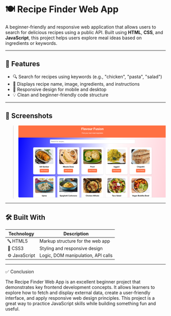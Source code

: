 # 🍽️ Recipe Finder Web App

A beginner-friendly and responsive web application that allows users to search for delicious recipes using a public API. Built using **HTML**, **CSS**, and **JavaScript**, this project helps users explore meal ideas based on ingredients or keywords.

---

## 📌 Features

* 🔍 Search for recipes using keywords (e.g., "chicken", "pasta", "salad")
* 🍲 Displays recipe name, image, ingredients, and instructions
* 📱 Responsive design for mobile and desktop
* 💡 Clean and beginner-friendly code structure

---

## 📸 Screenshots

>![image alt](https://github.com/HarshaRaj165/Recipe_Finder_Using-HTML-CSS-JS/blob/220ec763954abe34b3188d7f0d460026898225d9/Images/Screenshot%202025-07-13%20152851.png)

---

## 🛠️ Built With

| Technology    | Description                                                  |
| ------------- | ------------------------------------------------------------ |
| 🔤 HTML5      | Markup structure for the web app                             |
| 🎨 CSS3       | Styling and responsive design                                |
| ⚙️ JavaScript | Logic, DOM manipulation, API calls                           |

---

✅ Conclusion

The Recipe Finder Web App is an excellent beginner project that demonstrates key frontend development concepts. It allows learners to explore how to fetch and display external data, create a user-friendly interface, and apply responsive web design principles. This project is a great way to practice JavaScript skills while building something fun and useful.
